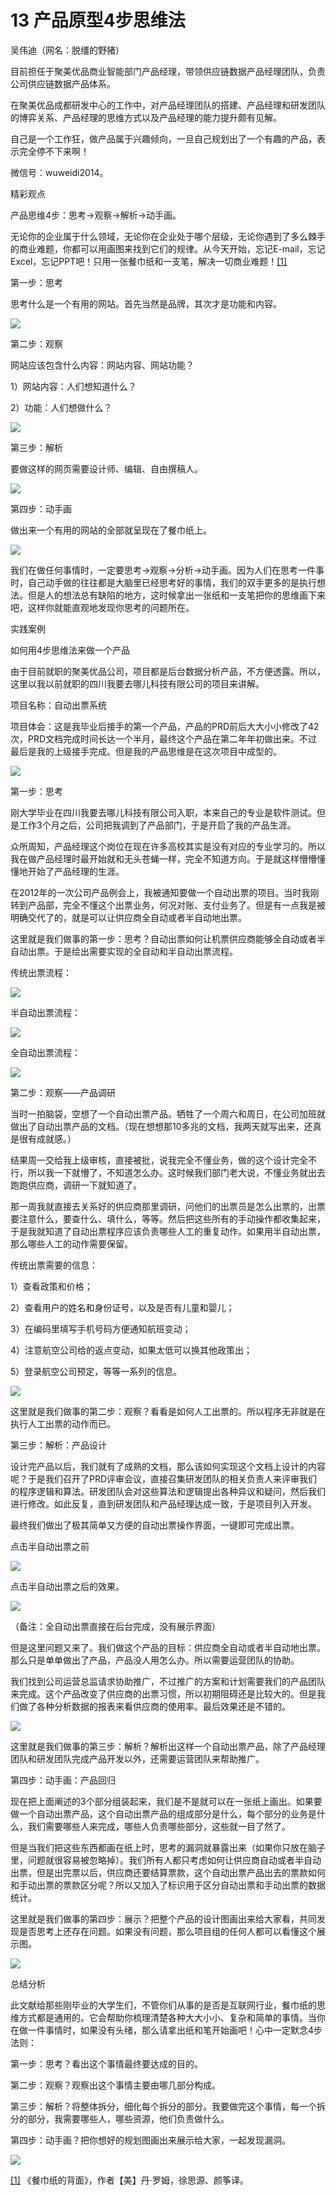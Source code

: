 # 13 产品原型4步思维法

吴伟迪（网名：脱缰的野猪）

目前担任于聚美优品商业智能部门产品经理，带领供应链数据产品经理团队，负责公司供应链数据产品体系。

在聚美优品成都研发中心的工作中，对产品经理团队的搭建、产品经理和研发团队的博弈关系、产品经理的思维方式以及产品经理的能力提升颇有见解。

自己是一个工作狂，做产品属于兴趣倾向，一旦自己规划出了一个有趣的产品，表示完全停不下来啊！

微信号：wuweidi2014。

精彩观点

产品思维4步：思考→观察→解析→动手画。

无论你的企业属于什么领域，无论你在企业处于哪个层级，无论你遇到了多么棘手的商业难题，你都可以用画图来找到它们的规律。从今天开始，忘记E-mail，忘记Excel，忘记PPT吧！只用一张餐巾纸和一支笔，解决一切商业难题！[[1]](part0487.xhtml#ch1_back)

第一步：思考

思考什么是一个有用的网站。首先当然是品牌，其次才是功能和内容。

![](images/image01742.jpeg)

第二步：观察

网站应该包含什么内容：网站内容、网站功能？

1）网站内容：人们想知道什么？

2）功能：人们想做什么？

![](images/image01743.jpeg)

第三步：解析

要做这样的网页需要设计师、编辑、自由撰稿人。

![](images/image01744.jpeg)

第四步：动手画

做出来一个有用的网站的全部就呈现在了餐巾纸上。

![](images/image01745.jpeg)

我们在做任何事情时，一定要思考→观察→分析→动手画。因为人们在思考一件事时，自己动手做的往往都是大脑里已经思考好的事情，我们的双手更多的是执行想法。但是人的想法总有缺陷的地方，这时候拿出一张纸和一支笔把你的思维画下来吧，这样你就能直观地发现你思考的问题所在。

实践案例

如何用4步思维法来做一个产品

由于目前就职的聚美优品公司，项目都是后台数据分析产品，不方便透露。所以，这里以我以前就职的四川我要去哪儿科技有限公司的项目来讲解。

项目名称：自动出票系统

项目体会：这是我毕业后接手的第一个产品，产品的PRD前后大大小小修改了42次，PRD文档完成时间长达一个半月，最终这个产品在第二年年初做出来。不过最后是我的上级接手完成。但是我的产品思维是在这次项目中成型的。

![](images/image01746.jpeg)

第一步：思考

刚大学毕业在四川我要去哪儿科技有限公司入职，本来自己的专业是软件测试。但是工作3个月之后，公司把我调到了产品部门，于是开启了我的产品生涯。

众所周知，产品经理这个岗位在现在许多高校其实是没有对应的专业学习的。所以我在做产品经理时最开始就和无头苍蝇一样，完全不知道方向。于是就这样懵懵懂懂地开始了产品经理的生涯。

在2012年的一次公司产品例会上，我被通知要做一个自动出票的项目。当时我刚转到产品部，完全不懂这个出票业务，何况对账、支付业务了。但是有一点我是被明确交代了的，就是可以让供应商全自动或者半自动地出票。

这里就是我们做事的第一步：思考？自动出票如何让机票供应商能够全自动或者半自动出票。于是绘出需要实现的全自动和半自动出票流程。

传统出票流程：

![](images/image01747.jpeg)

半自动出票流程：

![](images/image01748.jpeg)

全自动出票流程：

![](images/image01749.jpeg)

第二步：观察——产品调研

当时一拍脑袋，空想了一个自动出票产品。牺牲了一个周六和周日，在公司加班就做出了自动出票产品的文档。（现在想想那10多兆的文档，我两天就写出来，还真是很有成就感。）

结果周一交给我上级审核，直接被批，说我完全不懂业务，做的这个设计完全不行，所以我一下就懵了，不知道怎么办。这时候我们部门老大说，不懂业务就出去跑跑供应商，调研一下就知道了。

那一周我就直接去关系好的供应商那里调研，问他们的出票员是怎么出票的，出票要注意什么，要查什么、填什么，等等。然后把这些所有的手动操作都收集起来，于是我就知道了自动出票程序应该负责哪些人工的重复动作。如果用半自动出票，那么哪些人工的动作需要保留。

传统出票需要的信息：

1）查看政策和价格；

2）查看用户的姓名和身份证号，以及是否有儿童和婴儿；

3）在编码里填写手机号码方便通知航班变动；

4）注意航空公司给的返点变动，如果太低可以换其他政策出；

5）登录航空公司预定，等等一系列的信息。

![](images/image01750.jpeg)

这里就是我们做事的第二步：观察？看看是如何人工出票的。所以程序无非就是在执行人工出票的动作而已。

第三步：解析：产品设计

设计完产品以后，我们就有了成熟的文档，那么该如何实现这个文档上设计的内容呢？于是我们召开了PRD评审会议，直接召集研发团队的相关负责人来评审我们的程序逻辑和算法。研发团队会对这些算法和逻辑提出各种异议和疑问，然后我们进行修改。如此反复，直到研发团队和产品经理达成一致，于是项目列入开发。

最终我们做出了极其简单又方便的自动出票操作界面，一键即可完成出票。

点击半自动出票之前

![](images/image01751.jpeg)

点击半自动出票之后的效果。

![](images/image01752.jpeg)

（备注：全自动出票直接在后台完成，没有展示界面）

但是这里问题又来了。我们做这个产品的目标：供应商全自动或者半自动地出票。那么只是单单做出了产品，产品没人用怎么办。所以需要运营团队的协助。

我们找到公司运营总监请求协助推广，不过推广的方案和计划需要我们的产品团队来完成。这个产品改变了供应商的出票习惯，所以初期阻碍还是比较大的。但是我们做了各种分析数据的报表来看供应商的使用率。最后效果还是不错的。

![](images/image01753.jpeg)

这里就是我们做事的第三步：解析？解析出这样一个自动出票产品，除了产品经理团队和研发团队完成产品开发以外，还需要运营团队来帮助推广。

第四步：动手画：产品回归

现在把上面阐述的3个部分组装起来，我们是不是就可以在一张纸上画出。如果要做一个自动出票产品，这个自动出票产品的组成部分是什么，每个部分的业务是什么，我们需要哪些人来完成，哪些人负责哪些部分，这些就一目了然了。

但是当我们把这些东西都画在纸上时，思考的漏洞就暴露出来（如果你只放在脑子里，问题就很容易被忽略掉）。我们所有人都只考虑如何让供应商自动或者半自动出票，但是出完票以后，供应商还要结算票款，这个自动出票产品出去的票款如何和手动出票的票款区分呢？所以又加入了标识用于区分自动出票和手动出票的数据统计。

这里就是我们做事的第四步：展示？把整个产品的设计图画出来给大家看，共同发现是否思考上还存在问题。如果没有问题，那么项目组的任何人都可以看懂这个展示图。

![](images/image01754.jpeg)

总结分析

此文献给那些刚毕业的大学生们，不管你们从事的是否是互联网行业，餐巾纸的思维方式都是通用的。它会帮助你梳理清楚各种大大小小、复杂和简单的事情。当你在做一件事情时，如果没有头绪，那么请拿出纸和笔开始画吧！心中一定默念4步法则：

第一步：思考？看出这个事情最终要达成的目的。

第二步：观察？观察出这个事情主要由哪几部分构成。

第三步：解析？将整体拆分，细化每个拆分的部分。我要做完这个事情，每一个拆分的部分，我需要哪些人，哪些资源，他们负责做什么。

第四步：动手画？把你想好的规划图画出来展示给大家，一起发现漏洞。

![](images/image01755.jpeg)

[[1]](part0487.xhtml#ch1) 《餐巾纸的背面》，作者【美】丹·罗姆，徐思源、颜筝译。

